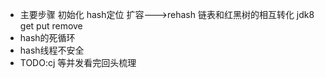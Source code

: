 - 主要步骤
  初始化
  hash定位
  扩容--->rehash
  链表和红黑树的相互转化 jdk8
  get
  put
  remove
- hash的死循环
- hash线程不安全
- TODO:cj 等并发看完回头梳理